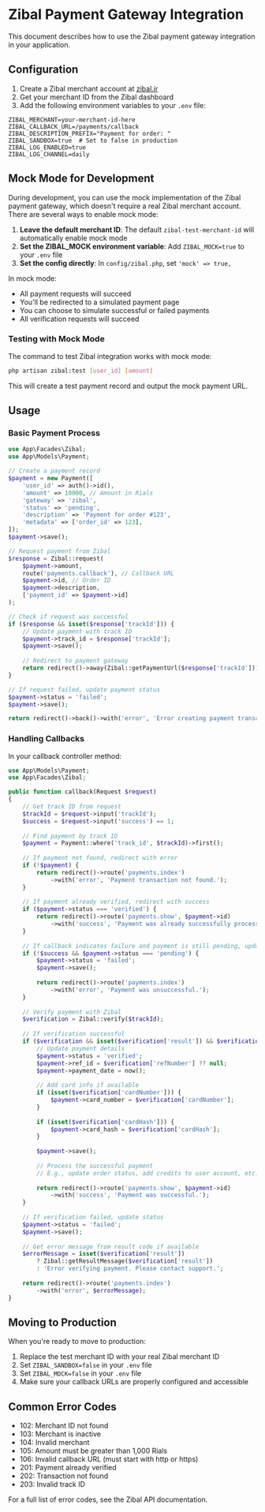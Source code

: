 # Zibal Payment Gateway Integration

This document describes how to use the Zibal payment gateway integration in your application.

## Configuration

1. Create a Zibal merchant account at [zibal.ir](https://zibal.ir)
2. Get your merchant ID from the Zibal dashboard
3. Add the following environment variables to your `.env` file:

```
ZIBAL_MERCHANT=your-merchant-id-here
ZIBAL_CALLBACK_URL=/payments/callback
ZIBAL_DESCRIPTION_PREFIX="Payment for order: "
ZIBAL_SANDBOX=true  # Set to false in production
ZIBAL_LOG_ENABLED=true
ZIBAL_LOG_CHANNEL=daily
```

## Mock Mode for Development

During development, you can use the mock implementation of the Zibal payment gateway, which doesn't require a real Zibal merchant account. There are several ways to enable mock mode:

1. **Leave the default merchant ID**: The default `zibal-test-merchant-id` will automatically enable mock mode
2. **Set the ZIBAL_MOCK environment variable**: Add `ZIBAL_MOCK=true` to your `.env` file
3. **Set the config directly**: In `config/zibal.php`, set `'mock' => true,`

In mock mode:
- All payment requests will succeed
- You'll be redirected to a simulated payment page
- You can choose to simulate successful or failed payments
- All verification requests will succeed

### Testing with Mock Mode

The command to test Zibal integration works with mock mode:

```bash
php artisan zibal:test [user_id] [amount]
```

This will create a test payment record and output the mock payment URL.

## Usage

### Basic Payment Process

```php
use App\Facades\Zibal;
use App\Models\Payment;

// Create a payment record
$payment = new Payment([
    'user_id' => auth()->id(),
    'amount' => 10000, // Amount in Rials
    'gateway' => 'zibal',
    'status' => 'pending',
    'description' => 'Payment for order #123',
    'metadata' => ['order_id' => 123],
]);
$payment->save();

// Request payment from Zibal
$response = Zibal::request(
    $payment->amount,
    route('payments.callback'), // Callback URL
    $payment->id, // Order ID
    $payment->description,
    ['payment_id' => $payment->id]
);

// Check if request was successful
if ($response && isset($response['trackId'])) {
    // Update payment with track ID
    $payment->track_id = $response['trackId'];
    $payment->save();
    
    // Redirect to payment gateway
    return redirect()->away(Zibal::getPaymentUrl($response['trackId']));
}

// If request failed, update payment status
$payment->status = 'failed';
$payment->save();

return redirect()->back()->with('error', 'Error creating payment transaction');
```

### Handling Callbacks

In your callback controller method:

```php
use App\Models\Payment;
use App\Facades\Zibal;

public function callback(Request $request)
{
    // Get track ID from request
    $trackId = $request->input('trackId');
    $success = $request->input('success') == 1;
    
    // Find payment by track ID
    $payment = Payment::where('track_id', $trackId)->first();
    
    // If payment not found, redirect with error
    if (!$payment) {
        return redirect()->route('payments.index')
            ->with('error', 'Payment transaction not found.');
    }
    
    // If payment already verified, redirect with success
    if ($payment->status === 'verified') {
        return redirect()->route('payments.show', $payment->id)
            ->with('success', 'Payment was already successfully processed.');
    }
    
    // If callback indicates failure and payment is still pending, update status
    if (!$success && $payment->status === 'pending') {
        $payment->status = 'failed';
        $payment->save();
        
        return redirect()->route('payments.index')
            ->with('error', 'Payment was unsuccessful.');
    }
    
    // Verify payment with Zibal
    $verification = Zibal::verify($trackId);
    
    // If verification successful
    if ($verification && isset($verification['result']) && $verification['result'] == 100) {
        // Update payment details
        $payment->status = 'verified';
        $payment->ref_id = $verification['refNumber'] ?? null;
        $payment->payment_date = now();
        
        // Add card info if available
        if (isset($verification['cardNumber'])) {
            $payment->card_number = $verification['cardNumber'];
        }
        
        if (isset($verification['cardHash'])) {
            $payment->card_hash = $verification['cardHash'];
        }
        
        $payment->save();
        
        // Process the successful payment
        // E.g., update order status, add credits to user account, etc.
        
        return redirect()->route('payments.show', $payment->id)
            ->with('success', 'Payment was successful.');
    }
    
    // If verification failed, update status
    $payment->status = 'failed';
    $payment->save();
    
    // Get error message from result code if available
    $errorMessage = isset($verification['result']) 
        ? Zibal::getResultMessage($verification['result']) 
        : 'Error verifying payment. Please contact support.';
    
    return redirect()->route('payments.index')
        ->with('error', $errorMessage);
}
```

## Moving to Production

When you're ready to move to production:

1. Replace the test merchant ID with your real Zibal merchant ID
2. Set `ZIBAL_SANDBOX=false` in your `.env` file
3. Set `ZIBAL_MOCK=false` in your `.env` file
4. Make sure your callback URLs are properly configured and accessible

## Common Error Codes

- 102: Merchant ID not found
- 103: Merchant is inactive
- 104: Invalid merchant
- 105: Amount must be greater than 1,000 Rials
- 106: Invalid callback URL (must start with http or https)
- 201: Payment already verified
- 202: Transaction not found
- 203: Invalid track ID

For a full list of error codes, see the Zibal API documentation. 